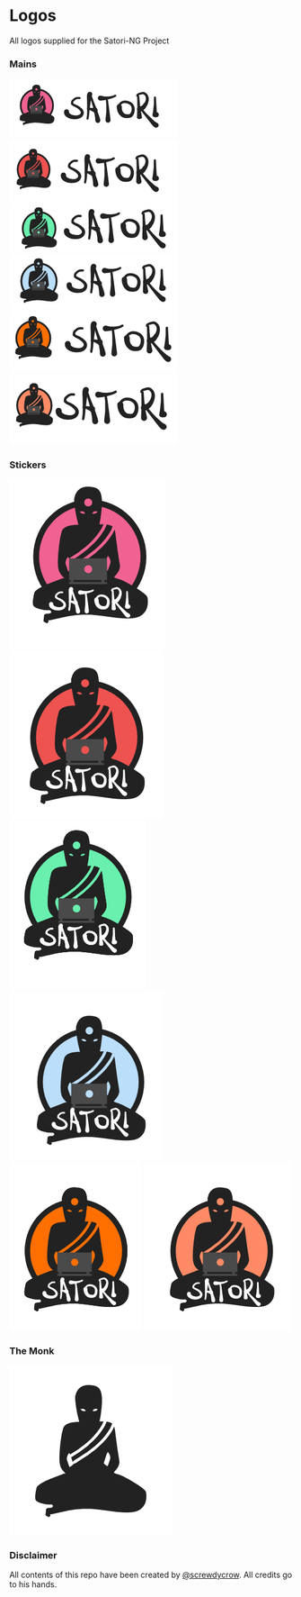 # Logos
All logos supplied for the Satori-NG Project

### Mains
![logo1](https://github.com/satori-ng/Logos/blob/master/logos/light/Logo1.png)
![logo2](https://github.com/satori-ng/Logos/blob/master/logos/light/logo2.png)
![logo3](https://github.com/satori-ng/Logos/blob/master/logos/light/logo3.png)
![logo4](https://github.com/satori-ng/Logos/blob/master/logos/light/logo4.png)
![logo5](https://github.com/satori-ng/Logos/blob/master/logos/light/logo5.png)
![logo6](https://github.com/satori-ng/Logos/blob/master/logos/light/logo6.png)

### Stickers
![sticker1](https://github.com/satori-ng/Logos/blob/master/sticker/light/sticker1.png)
![sticker2](https://github.com/satori-ng/Logos/blob/master/sticker/light/sticker2.png)
![sticker3](https://github.com/satori-ng/Logos/blob/master/sticker/light/sticker3.png)
![sticker4](https://github.com/satori-ng/Logos/blob/master/sticker/light/sticker4.png)
![sticker5](https://github.com/satori-ng/Logos/blob/master/sticker/light/sticker5.png)
![sticker6](https://github.com/satori-ng/Logos/blob/master/sticker/light/sticker6.png)


### The Monk

![monk](https://github.com/satori-ng/Logos/blob/master/monk/monk.png)

### Disclaimer
All contents of this repo have been created by [@screwdycrow](https://github.com/screwdycrow).
All credits go to his hands.
